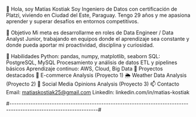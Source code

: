 👋 Hola, soy Matías Kostiak
Soy Ingeniero de Datos con certificación de Platzi, viviendo en Ciudad del Este, Paraguay. Tengo 29 años y me apasiona aprender y superar desafíos en entornos competitivos.

🎯 Objetivo
Mi meta es desarrollarme en roles de Data Engineer / Data Analyst Junior, trabajando en equipos donde el aprendizaje sea constante y donde pueda aportar mi proactividad, disciplina y curiosidad.

🚀 Habilidades
Python: pandas, numpy, matplotlib, seaborn
SQL: PostgreSQL, MySQL
Procesamiento y análisis de datos
ETL y pipelines básicos
Aprendizaje continuo: AWS, Cloud, Big Data
📂 Proyectos destacados
🛒 E-commerce Analysis (Proyecto 1)
🌦️ Weather Data Analysis (Proyecto 2)
💬 Social Media Opinions Analysis (Proyecto 3)
📫 Contacto
Email: matiaskostiak25@gmail.com
LinkedIn: linkedin.com/in/matias-kostiak

#-------------------------------------------------------------------------------------------------------------------#
